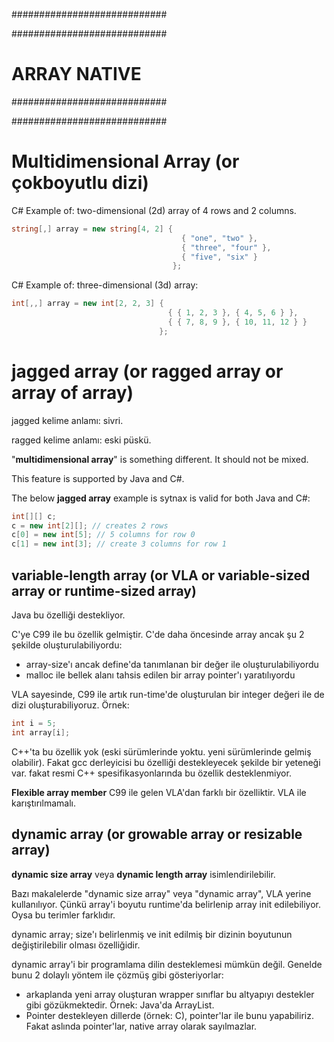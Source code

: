 ############################

############################
# ARRAY NATIVE
############################

############################

# Multidimensional Array (or çokboyutlu dizi)
C# Example of: two-dimensional (2d) array of 4 rows and 2 columns.

```c#
string[,] array = new string[4, 2] {
                                      { "one", "two" },
                                      { "three", "four" },
                                      { "five", "six" }
                                    };

```

C# Example of: three-dimensional (3d) array:

```c#
int[,,] array = new int[2, 2, 3] {
                                   { { 1, 2, 3 }, { 4, 5, 6 } },
                                   { { 7, 8, 9 }, { 10, 11, 12 } }
                                 };

```

# jagged array (or ragged array or array of array)
jagged kelime anlamı: sivri.

ragged kelime anlamı: eski püskü.

"__multidimensional array__" is something different. It should not be mixed.

This feature is supported by Java and C#.

The below __jagged array__ example is sytnax is valid for both Java and C#:

```c#
int[][] c;
c = new int[2][]; // creates 2 rows
c[0] = new int[5]; // 5 columns for row 0
c[1] = new int[3]; // create 3 columns for row 1
```

## variable-length array (or VLA or variable-sized array or runtime-sized array)
Java bu özelliği destekliyor.

C'ye C99 ile bu özellik gelmiştir. C'de daha öncesinde array ancak şu 2 şekilde oluşturulabiliyordu:

- array-size'ı ancak define'da tanımlanan bir değer ile oluşturulabiliyordu
- malloc ile bellek alanı tahsis edilen bir array pointer'ı yaratılıyordu

VLA sayesinde, C99 ile artık run-time'de oluşturulan bir integer değeri ile de dizi oluşturabiliyoruz. Örnek:

```c
int i = 5;
int array[i];
```

C++'ta bu özellik yok (eski sürümlerinde yoktu. yeni sürümlerinde gelmiş olabilir). Fakat gcc derleyicisi bu özelliği destekleyecek şekilde bir yeteneği var. fakat resmi C++ spesifikasyonlarında bu özellik desteklenmiyor.

__Flexible array member__ C99 ile gelen VLA'dan farklı bir özelliktir. VLA ile karıştırılmamalı.

## dynamic array (or growable array or resizable array)
__dynamic size array__ veya __dynamic length array__ isimlendirilebilir.

Bazı makalelerde "dynamic size array" veya "dynamic array", VLA yerine kullanılıyor. Çünkü array'i boyutu runtime'da belirlenip array init edilebiliyor. Oysa bu terimler farklıdır.

dynamic array; size'ı belirlenmiş ve init edilmiş bir dizinin boyutunun değiştirilebilir olması özelliğidir.

dynamic array'i bir programlama dilin desteklemesi mümkün değil. Genelde bunu 2 dolaylı yöntem ile çözmüş gibi gösteriyorlar:
- arkaplanda yeni array oluşturan wrapper sınıflar bu altyapıyı destekler gibi gözükmektedir. Örnek: Java'da ArrayList.
- Pointer destekleyen dillerde (örnek: C), pointer'lar ile bunu yapabiliriz. Fakat aslında pointer'lar, native array olarak sayılmazlar.